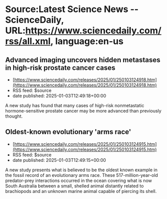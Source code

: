 # Source:Latest Science News -- ScienceDaily, URL:https://www.sciencedaily.com/rss/all.xml, language:en-us

## Advanced imaging uncovers hidden metastases in high-risk prostate cancer cases
 - [https://www.sciencedaily.com/releases/2025/01/250103124918.htm](https://www.sciencedaily.com/releases/2025/01/250103124918.htm)
 - RSS feed: $source
 - date published: 2025-01-03T12:49:18+00:00

A new study has found that many cases of high-risk nonmetastatic hormone-sensitive prostate cancer may be more advanced than previously thought.

## Oldest-known evolutionary 'arms race'
 - [https://www.sciencedaily.com/releases/2025/01/250103124915.htm](https://www.sciencedaily.com/releases/2025/01/250103124915.htm)
 - RSS feed: $source
 - date published: 2025-01-03T12:49:15+00:00

A new study presents what is believed to be the oldest known example in the fossil record of an evolutionary arms race. These 517-million-year-old predator-prey interactions occurred in the ocean covering what is now South Australia between a small, shelled animal distantly related to brachiopods and an unknown marine animal capable of piercing its shell.

